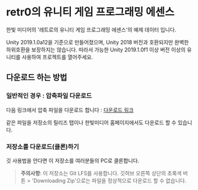# retr0의 유니티 게임 프로그래밍 에센스
한빛 미디어의 '레트로의 유니티 게임 프로그래밍 에센스'의 예제 데이터 입니다.

Unity 2019.1.0a12을 기준으로 만들어졌으며, Unity 2018 버전과 호환되지만 완벽한 하위호환을 보장하지는 않습니다.
따라서 가능한 Unity 2019.1.0f1 이상 버전 이상의 유니티를 사용하여 프로젝트를 열어주세요.

## 다운로드 하는 방법

### 일반적인 경우 : 압축파일 다운로드
다음 링크에서 압축 파일을 다운로드 합니다 : [다운로드 링크](https://github.com/IJEMIN/Unity-Programming-Essence/releases/download/v1.0/Unity-Programming-Essence.zip)

같은 파일을 저장소의 릴리즈 탭이나 한빛미디어 홈페이지에서도 다운로드 할 수 있습니다.


### 저장소를 다운로드(클론)하기

깃 사용법을 안다면 이 저장소를 여러분들의 PC로 클론합니다.

> __주의사항__: 
> 이 저장소는 Git LFS를 사용합니다.
> 깃허브 오른쪽 상단의 초록색 버튼 > 'Downloading Zip'으로는 파일을 정상적으로 다운로드 할 수 없습니다.
